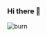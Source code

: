 ### Hi there 👋
![burn](https://github.com/mouzze/mouzze/assets/105037599/9b736a0f-ba06-4e09-99cf-5767e8e9cc7e)

<!--
**mouzze/mouzze** is a ✨ _special_ ✨ repository because its `README.md` (this file) appears on your GitHub profile.

Here are some ideas to get you started:

- 🔭 I’m currently working on ...
- 🌱 I’m currently learning ...
- 👯 I’m looking to collaborate on ...
- 🤔 I’m looking for help with ...
- 💬 Ask me about ...
- 📫 How to reach me: ...
- 😄 Pronouns: ...
- ⚡ Fun fact: ...
-->

